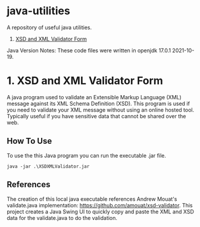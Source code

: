 # <a name='java-utilities'>java-utilities</a>
A repository of useful java utilities.
1. [XSD and XML Validator Form](#xsdxml)

Java Version Notes:  These code files were written in openjdk 17.0.1 2021-10-19.

# <a name='xsdxml'>1. XSD and XML Validator Form</a>
A java program used to validate an Extensible Markup Language (XML) message against its XML Schema Definition (XSD).  This program is used if you need to validate your XML message without using an online hosted tool.  Typically useful if you have sensitive data that cannot be shared over the web.

## How To Use
To use the this Java program you can run the executable .jar file.

    java -jar .\XSDXMLValidator.jar

## References
The creation of this local java executable references Andrew Mouat's validate.java implementation: https://github.com/amouat/xsd-validator.  This project creates a Java Swing UI to quickly copy and paste the XML and XSD data for the validate.java to do the validation.
